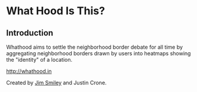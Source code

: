 What Hood Is This?
=======================

Introduction
------------
Whathood aims to settle the neighborhood border debate for all time by aggregating
neighborhood borders drawn by users into heatmaps showing the "identity" of a
location.

<a href='http://whathood.in'>http://whathood.in</a>

Created by <a href='http://jimsmiley.us'>Jim Smiley</a> and Justin Crone.